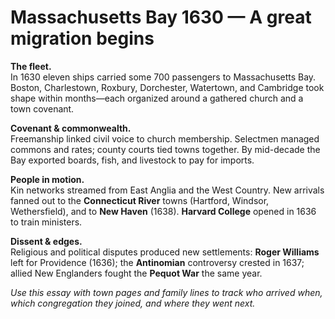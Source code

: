 # Massachusetts Bay 1630 — A great migration begins

**The fleet.**  
In 1630 eleven ships carried some 700 passengers to Massachusetts Bay. Boston, Charlestown, Roxbury, Dorchester, Watertown, and Cambridge took shape within months—each organized around a gathered church and a town covenant.

**Covenant & commonwealth.**  
Freemanship linked civil voice to church membership. Selectmen managed commons and rates; county courts tied towns together. By mid-decade the Bay exported boards, fish, and livestock to pay for imports.

**People in motion.**  
Kin networks streamed from East Anglia and the West Country. New arrivals fanned out to the **Connecticut River** towns (Hartford, Windsor, Wethersfield), and to **New Haven** (1638). **Harvard College** opened in 1636 to train ministers.

**Dissent & edges.**  
Religious and political disputes produced new settlements: **Roger Williams** left for Providence (1636); the **Antinomian** controversy crested in 1637; allied New Englanders fought the **Pequot War** the same year.

*Use this essay with town pages and family lines to track who arrived when, which congregation they joined, and where they went next.*
